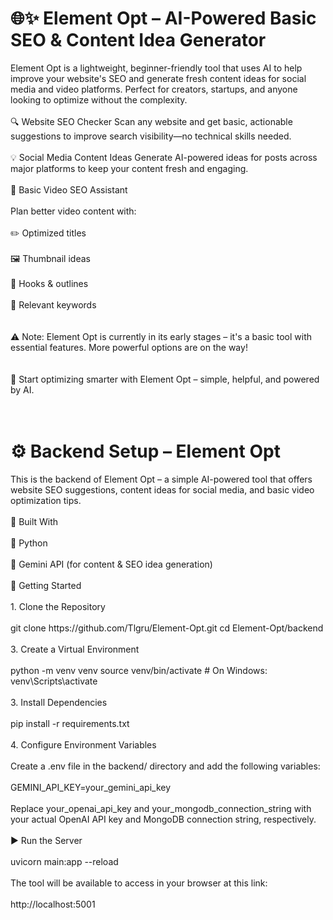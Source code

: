 <h1>🌐✨ Element Opt – AI-Powered Basic SEO & Content Idea Generator</h1>
Element Opt is a lightweight, beginner-friendly tool that uses AI to help improve your website's SEO and generate fresh content ideas for social media and video platforms. Perfect for creators, startups, and anyone looking to optimize without the complexity.
<br><br>
🔍 Website SEO Checker
Scan any website and get basic, actionable suggestions to improve search visibility—no technical skills needed.
<br><br>
💡 Social Media Content Ideas
Generate AI-powered ideas for posts across major platforms to keep your content fresh and engaging.
<br><br>
🎥 Basic Video SEO Assistant
<br>
<br>
Plan better video content with:
<br><br>
✏️ Optimized titles
<br><br>
🖼️ Thumbnail ideas
<br><br>
🎯 Hooks & outlines
<br><br>
🔑 Relevant keywords
<br><br>
<br>
⚠️ Note: Element Opt is currently in its early stages – it's a basic tool with essential features. More powerful options are on the way!
<br><br>
<br>
🚀 Start optimizing smarter with Element Opt – simple, helpful, and powered by AI.
<br><br>
<br>
<h1>⚙️ Backend Setup – Element Opt</h1>
This is the backend of Element Opt – a simple AI-powered tool that offers website SEO suggestions, content ideas for social media, and basic video optimization tips.
<br><br>
🧰 Built With
<br><br>
🧠 Python
<br><br>
🤖 Gemini API (for content & SEO idea generation)
<br><br>
🚀 Getting Started
<br><br>
1. Clone the Repository
<br><br>
git clone https://github.com/Tlgru/Element-Opt.git
cd Element-Opt/backend
<br><br>
3. Create a Virtual Environment
<br><br>
python -m venv venv
source venv/bin/activate   # On Windows: venv\Scripts\activate
<br><br>
3. Install Dependencies
<br><br>
pip install -r requirements.txt
<br><br>
4. Configure Environment Variables
<br><br>
Create a .env file in the backend/ directory and add the following variables:
<br><br>
GEMINI_API_KEY=your_gemini_api_key
<br><br>
Replace your_openai_api_key and your_mongodb_connection_string with your actual OpenAI API key and MongoDB connection string, respectively.
<br><br>
▶️ Run the Server
<br><br>
uvicorn main:app --reload
<br><br>
The tool will be available to access in your browser at this link:
<br><br>
http://localhost:5001

